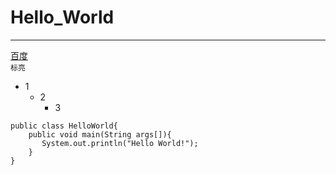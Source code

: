 # Hello_World
***
[百度](https://www.baidu.com/ "点击进入百度")  
`标亮`
* 1
  * 2
    * 3 
```
public class HelloWorld{
    public void main(String args[]){
       System.out.println("Hello World!");
    }
}
```
